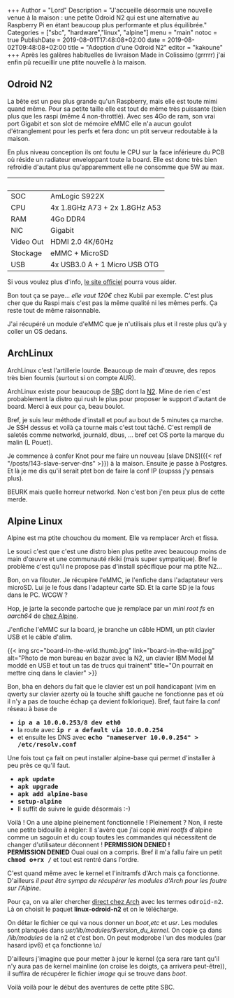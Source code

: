 +++
Author = "Lord"
Description = "J'accueille désormais une nouvelle venue à la maison : une petite Odroid N2 qui est une alternative au Raspberry Pi en étant beaucoup plus performante et plus équilibrée."
Categories = ["sbc", "hardware","linux", "alpine"]
menu = "main"
notoc = true
PublishDate = 2019-08-01T17:48:08+02:00
date = 2019-08-02T09:48:08+02:00
title = "Adoption d'une Odroid N2"
editor = "kakoune"
+++
Après les galères habituelles de livraison Made in Colissimo (grrrrr) j'ai enfin pû recueillir une ptite nouvelle à la maison.

## Odroid N2
La bête est un peu plus grande qu'un Raspberry, mais elle est toute mimi quand même.
Pour sa petite taille elle est tout de même très puissante (bien plus que les raspi (même 4 non-throttlé).
Avec ses 4Go de ram, son vrai port Gigabit et son slot de mémoire eMMC elle n'a aucun goulot d'étranglement pour les perfs et fera donc un ptit serveur redoutable à la maison.

En plus niveau conception ils ont foutu le CPU sur la face inférieure du PCB où réside un radiateur enveloppant toute la board.
Elle est donc très bien refroidie d'autant plus qu'apparemment elle ne consomme que 5W au max.

|     |                               |
|-----|-------------------------------|
| SOC | AmLogic S922X                 |
| CPU | 4x 1.8GHz A73 + 2x 1.8GHz A53 |
| RAM | 4Go DDR4                      |
| NIC | Gigabit                       |
| Video Out | HDMI 2.0 4K/60Hz        |
| Stockage  | eMMC + MicroSD          |
| USB | 4x USB3.0 A + 1 Micro USB OTG |

Si vous voulez plus d'info, [le site officiel](https://www.hardkernel.com/shop/odroid-n2-with-4gbyte-ram/) pourra vous aider.

Bon tout ça se paye… *elle vaut 120€* chez Kubii par exemple.
C'est plus cher que du Raspi mais c'est pas la même qualité ni les mêmes perfs.
Ça reste tout de même raisonnable.

J'ai récupéré un module d'eMMC que je n'utilisais plus et il reste plus qu'à y coller un OS dedans.

## ArchLinux

ArchLinux c'est l'artillerie lourde.
Beaucoup de main d'œuvre, des repos très bien fournis (surtout si on compte AUR).

ArchLinux existe pour beaucoup de <abbr title="Single Board Computer : les ordinateurs qui tiennent dans une seule petite carte comme les raspberry pi">SBC</abbr> dont la [N2](https://archlinuxarm.org/platforms/armv8/amlogic/odroid-n2).
Mine de rien c'est probablement la distro qui rush le plus pour proposer le support d'autant de board.
Merci à eux pour ça, beau boulot.

Bref, je suis leur méthode d'install et pouf au bout de 5 minutes ça marche.
Je SSH dessus et voilà ça tourne mais c'est tout tâché.
C'est rempli de saletés comme networkd, journald, dbus, … bref cet OS porte la marque du malin (L Pouet).

Je commence à confer Knot pour me faire un nouveau [slave DNS]({{< ref "/posts/143-slave-server-dns" >}}) à la maison.
Ensuite je passe à Postgres.
Et là je me dis qu'il serait ptet bon de faire la conf IP (oupsss j'y pensais plus).

BEURK mais quelle horreur networkd.
Non c'est bon j'en peux plus de cette merde.

## Alpine Linux
Alpine est ma ptite chouchou du moment.
Elle va remplacer Arch et fissa.

Le souci c'est que c'est une distro bien plus petite avec beaucoup moins de main d'œuvre et une communauté rikiki (mais super sympatique).
Bref le problème c'est qu'il ne propose pas d'install spécifique pour ma ptite N2…

Bon, on va filouter.
Je récupère l'eMMC, je l'enfiche dans l'adaptateur vers microSD.
Lui je le fous dans l'adapteur carte SD.
Et la carte SD je la fous dans le PC.
WCGW ?

Hop, je jarte la seconde partoche que je remplace par un *mini root fs* en *aarch64* de [chez Alpine](https://www.alpinelinux.org/downloads/).

J'enfiche l'eMMC sur la board, je branche un câble HDMI, un ptit clavier USB et le câble d'alim.

{{< img src="board-in-the-wild.thumb.jpg" link="board-in-the-wild.jpg" alt="Photo de mon bureau en bazar avec la N2, un clavier IBM Model M moddé en USB et tout un tas de trucs qui trainent" title="On pourrait en mettre cinq dans le clavier" >}}

Bon, bha en dehors du fait que le clavier est un poil handicapant (vim en qwerty sur clavier azerty où la touche shift gauche ne fonctionne pas et où il n'y a pas de touche échap ça devient folklorique).
Bref, faut faire la conf réseau à base de 

  - **<samp>ip a a 10.0.0.253/8 dev eth0</samp>**
  - la route avec **<samp>ip r a default via 10.0.0.254</samp>**
  - et ensuite les DNS avec **<samp>echo "nameserver 10.0.0.254" > /etc/resolv.conf</samp>**

Une fois tout ça fait on peut installer alpine-base qui permet d'installer à peu près ce qu'il faut. 

  - **<samp>apk update</samp>**
  - **<samp>apk upgrade</samp>**
  - **<samp>apk add alpine-base</samp>**
  - **<samp>setup-alpine</samp>**
  - Il suffit de suivre le guide désormais :-)

Voilà !
On a une alpine pleinement fonctionnelle !
Pleinement ?
Non, il reste une petite bidouille à régler: 
Il s'avère que j'ai copié *mini rootfs* d'alpine comme un sagouin et du coup toutes les commandes qui nécessitent de changer d'utilisateur déconnent !
**PERMISSION DENIED ! PERMISSION DENIED**
Ouai ouai on a compris.
Bref il m'a fallu faire un petit **<samp>chmod o+rx /</samp>** et tout est rentré dans l'ordre.

C'est quand même avec le kernel et l'initramfs d'Arch mais ça fonctionne.
D'ailleurs *il peut être sympa de récupérer les modules d'Arch pour les foutre sur l'Alpine*.

Pour ça, on va aller chercher [direct chez Arch](https://archlinuxarm.org/packages) avec les termes <samp>odroid-n2</samp>.
Là on choisit le paquet **linux-odroid-n2** et on le télécharge.

On détar le fichier ce qui va nous donner un *boot*,*etc* et *usr*.
Les modules sont planqués dans *usr/lib/modules/$version_du_kernel*.
On copie ça dans */lib/modules* de la n2 et c'est bon.
On peut modprobe l'un des modules (par hasard ipv6) et ça fonctionne \o/

D'ailleurs j'imagine que pour metter à jour le kernel (ça sera rare tant qu'il n'y aura pas de kernel mainline (on croise les doigts, ça arrivera peut-être)), il suffira de récupérer le fichier *image* qui se trouve dans *boot*.

Voilà voilà pour le début des aventures de cette ptite SBC.


